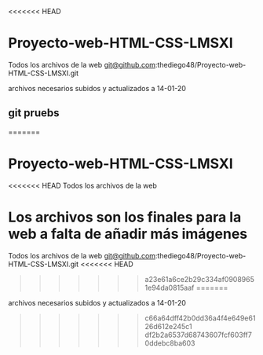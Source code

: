 <<<<<<< HEAD
# Proyecto-web-HTML-CSS-LMSXI
Todos los archivos de la web 
git@github.com:thediego48/Proyecto-web-HTML-CSS-LMSXI.git

archivos necesarios subidos y actualizados a 14-01-20
## git pruebs
=======
# Proyecto-web-HTML-CSS-LMSXI
<<<<<<< HEAD
Todos los archivos de la web

Los archivos son los finales para la web a falta de añadir más imágenes 
=======
Todos los archivos de la web 
git@github.com:thediego48/Proyecto-web-HTML-CSS-LMSXI.git
<<<<<<< HEAD
>>>>>>> a23e61a6ce2b29c334af09089651e94da0815aaf
=======

archivos necesarios subidos y actualizados a 14-01-20
>>>>>>> c66a64dff42b0dd36a4f4e649e6126d612e245c1
>>>>>>> df2b2a6537d68743607fcf603ff70ddebc8ba603
